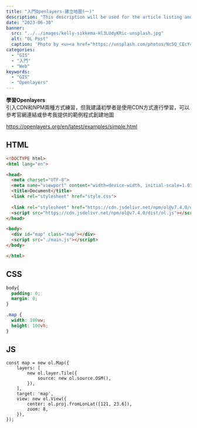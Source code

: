 ```yaml
---
title: "入門Openlayers-建立地圖(一)"
description: "This description will be used for the article listing and search results on Google."
date: "2023-06-30"
banner:
  src: "../../images/kelly-sikkema-Hl3LUdyKRic-unsplash.jpg"
  alt: "OL Post"
  caption: 'Photo by <u><a href="https://unsplash.com/photos/Nc5Q_CEcY44">Florian Olivo</a></u>'
categories:
  - "GIS"
  - "入門"
  - "Web"
keywords:
  - "GIS"
  - "Openlayers"
---
```


__學習Openlayers__
<br>
引入CDN和NPM兩種方式練習，但我建議初學者是使用CDN方式進行學習，可以參考官網連結或參考我提供的範例程式創建地圖

https://openlayers.org/en/latest/examples/simple.html

## HTML

```html
<!DOCTYPE html>
<html lang="en">

<head>
  <meta charset="UTF-8">
  <meta name="viewport" content="width=device-width, initial-scale=1.0">
  <title>Document</title>
  <link rel="stylesheet" href="style.css">
  
  <link rel="stylesheet" href="https://cdn.jsdelivr.net/npm/ol@v7.4.0/ol.css">
  <script src="https://cdn.jsdelivr.net/npm/ol@v7.4.0/dist/ol.js"></script>
</head>

<body>
  <div id="map" class="map"></div>
  <script src="./main.js"></script>
</body>

</html>

```

## CSS
```css
body{
  padding: 0;
  margin: 0;
}

.map {
  width: 100vw;
  height: 100vh;
}

```
## JS
```JS
const map = new ol.Map({
	layers: [
		new ol.layer.Tile({
			source: new ol.source.OSM(),
		}),
	],
	target: 'map',
	view: new ol.View({
		center: ol.proj.fromLonLat([121, 23.6]),
		zoom: 8,
	}),
});
```